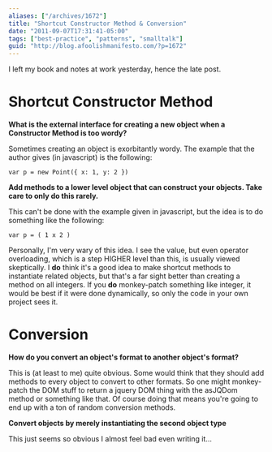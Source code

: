 ```yaml
---
aliases: ["/archives/1672"]
title: "Shortcut Constructor Method & Conversion"
date: "2011-09-07T17:31:41-05:00"
tags: ["best-practice", "patterns", "smalltalk"]
guid: "http://blog.afoolishmanifesto.com/?p=1672"
---
```

I left my book and notes at work yesterday, hence the late post.

# Shortcut Constructor Method

**What is the external interface for creating a new object when a Constructor Method is too wordy?**

Sometimes creating an object is exorbitantly wordy. The example that the author gives (in javascript) is the following:

    var p = new Point({ x: 1, y: 2 })

**Add methods to a lower level object that can construct your objects. Take care to only do this rarely.**

This can't be done with the example given in javascript, but the idea is to do something like the following:

    var p = ( 1 x 2 )

Personally, I'm very wary of this idea. I see the value, but even operator overloading, which is a step HIGHER level than this, is usually viewed skeptically. I **do** think it's a good idea to make shortcut methods to instantiate related objects, but that's a far sight better than creating a method on all integers. If you **do** monkey-patch something like integer, it would be best if it were done dynamically, so only the code in your own project sees it.

# Conversion

**How do you convert an object's format to another object's format?**

This is (at least to me) quite obvious. Some would think that they should add methods to every object to convert to other formats. So one might monkey-patch the DOM stuff to return a jquery DOM thing with the asJQDom method or something like that. Of course doing that means you're going to end up with a ton of random conversion methods.

**Convert objects by merely instantiating the second object type**

This just seems so obvious I almost feel bad even writing it...
